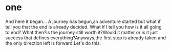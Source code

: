 # one
And here it began...
A journey has begun,an adventure started but what if tell you that the end is already decided. What if I tell you how is it all going to end? What then?Is the journey still worth it?Would it matter or is it just success that defines everything?Anyways,the first step is already taken and the only direction left is forward.Let's do this.
